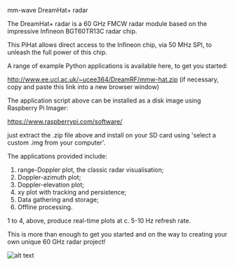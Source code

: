 mm-wave DreamHat+ radar

The DreamHat+ radar is a 60 GHz FMCW radar module based on the impressive Infineon BGT60TR13C radar chip.

This PiHat allows direct access to the Infineon chip, via 50 MHz SPI, to unleash the full power of this chip.

A range of example Python applications is available here, to get you started:

http://www.ee.ucl.ac.uk/~ucee364/DreamRF/mmw-hat.zip (if necessary, copy and paste this link into a new browser window)

The application script above can be installed as a disk image using Raspberry Pi Imager:

https://www.raspberrypi.com/software/

just extract the .zip file above and install on your SD card using 'select a custom .img from your computer'.

The applications provided include:

1. range-Doppler plot, the classic radar visualisation;
2. Doppler-azimuth plot;
3. Doppler-elevation plot;
4. xy plot with tracking and persistence;
5. Data gathering and storage;
6. Offline processing.

1 to 4, above, produce real-time plots at c. 5-10 Hz refresh rate.

This is more than enough to get you started and on the way to creating your own unique 60 GHz radar project!

![alt text](http://www.ee.ucl.ac.uk/~ucee364/DreamRF/radarpic.jpg "Logo Title Text 1")
